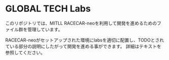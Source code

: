 # GLOBAL TECH Labs

このリポジトリでは、MITLL RACECAR-neoを利用して開発を進めるためのファイル群を管理しています。

RACECAR-neoがセットアップされた環境にlabsを適切に配置し、TODOとされている部分の説明にしたがって開発を進める事ができます。
詳細はテキストを参照してください。
